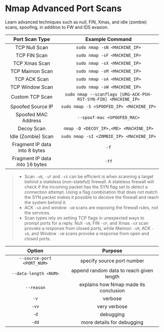 # Nmap Advanced Port Scans

Learn advanced techniques such as null, FIN, Xmas, and idle (zombie) scans, spoofing, in addition to FW and IDS evasion.

| Port Scan Type | Example Command |
| :----: | :----: |
| TCP Null Scan | `sudo nmap -sN <MACHINE_IP>` |
| TCP FIN Scan | `sudo nmap -sF <MACHINE_IP>` |
| TCP Xmas Scan | `sudo nmap -sX <MACHINE_IP>` |
| TCP Maimon Scan | `sudo nmap -sM <MACHINE_IP>` |
| TCP ACK Scan | `sudo nmap -sA <MACHINE_IP>` |
| TCP Window Scan | `sudo nmap -sW <MACHINE_IP>` |
| Custom TCP Scan | `sudo nmap --scanflags [URG-ACK-PSH-RST-SYN-FIN] <MACHINE_IP>` |
| Spoofed Source IP | `sudo nmap -S <SPOOFED_IP> <MACHINE_IP>` |
| Spoofed MAC Address | `--spoof-mac <SPOOFED_MAC>` |
| Decoy Scan | `nmap -D <DECOY_IP>,<ME> <MACHINE_IP>` |
| Idle (Zombie) Scan | `sudo nmap -sI <ZOMBIE_IP> <MACHINE_IP>` |
| Fragment IP data into 8 bytes | `-f` |
| Fragment IP data into 16 bytes | `-ff` |

> - Scan `-sN`, `-sF` and `-sX`  can be efficient is when scanning a target behind a stateless (non-stateful) firewall. A stateless firewall will check if the incoming packet has the SYN flag set to detect a connection attempt. Using a flag combination that does not match the SYN packet makes it possible to deceive the firewall and reach the system behind it.
> - ACK `-sA` and window `-sW` scans are exposing the firewall rules, not the services.
> - Scan types rely on setting TCP flags in unexpected ways to prompt ports for a reply. Null `-sN`, FIN `-sF`, and Xmas `-sX` scan provoke a response from closed ports, while Maimon `-sM`, ACK `-sA`, and Window `-sW` scans provoke a response from open and closed ports.

| Option | Purpose |
| :----: | :----: |
| `--source-port <PORT_NUM>` | specify source port number |
| `--data-length <NUM>` | append random data to reach given length |
| `--reason` | explains how Nmap made its conclusion |
| `-v` | verbose |
| `-vv` | very verbose |
| `-d` | debugging |
| `-dd` | more details for debugging |
